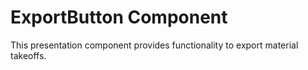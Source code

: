 # ExportButton Component

This presentation component provides functionality to export material takeoffs.
